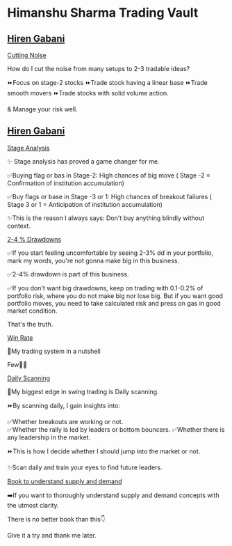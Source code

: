 
# **Himanshu Sharma Trading Vault**

## [Hiren Gabani](https://x.com/Hirengabani23)
[Cutting Noise](https://x.com/Hirengabani23/status/1932028633356312885)

How do I cut the noise from many setups to 2-3 tradable ideas?

⏩Focus on stage-2 stocks
⏩Trade stock having a linear base
⏩Trade smooth movers
⏩Trade stocks with solid volume action.

& Manage your risk well.

## [Hiren Gabani](https://x.com/Hirengabani23)

[Stage Analysis](https://x.com/Hirengabani23/status/1945353308232933615)

✨ Stage analysis has proved a game changer for me.

✅Buying flag or bas in Stage-2: High chances of big move ( Stage -2 = Confirmation of institution accumulation)

✅Buy flags or base in Stage -3 or 1: High chances of breakout failures ( Stage 3 or 1 = Anticipation of institution accumulation)

✨This is the reason I always says: Don't buy anything blindly without context.


[2-4 % Drawdowns](https://x.com/Hirengabani23/status/1946072354851110962)

✅If you start feeling uncomfortable by seeing 2-3% dd in your portfolio, mark my words, you're not gonna make big in this business.

✅2-4% drawdown is part of this business.

✅If you don't want big drawdowns, keep on trading with 0.1-0.2% of portfolio risk, where you do not make big nor lose big. But if you want good portfolio moves, you need to take calculated risk and press on gas in good market condition.

That's the truth.


[Win Rate](https://x.com/Hirengabani23/status/1946780963327078703)

🌟My trading system in a nutshell

Few🤌🤌


[Daily Scanning](https://x.com/Hirengabani23/status/1953712141329920210)

💫My biggest edge in swing trading is Daily scanning.

⏩By scanning daily, I gain insights into:

✅Whether breakouts are working or not.   
✅Whether the rally is led by leaders or bottom bouncers.
✅Whether there is any leadership in the market.

⏩This is how I decide whether I should jump into the market or not.

✨Scan daily and train your eyes to find future leaders.


[Book to understand supply and demand](https://x.com/Hirengabani23/status/1956931077982797922)

➡️If you want to thoroughly understand supply and demand concepts with the utmost clarity.

There is no better book than this👇

Give it a try and thank me later.

